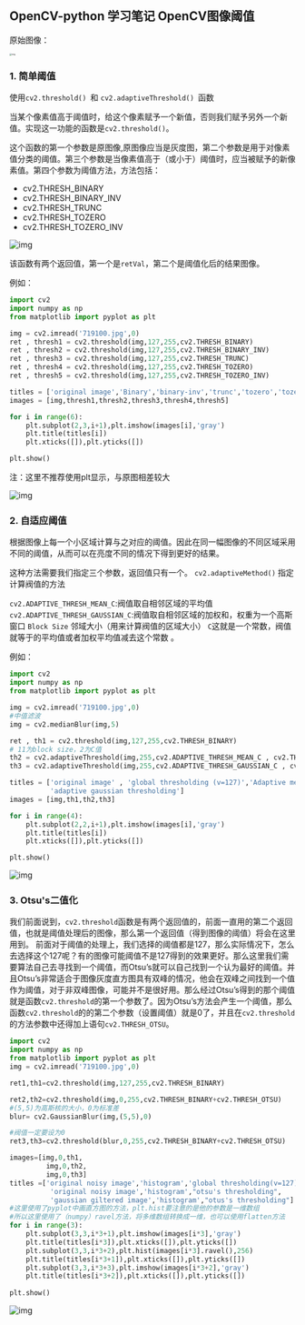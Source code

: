## OpenCV-python 学习笔记 OpenCV图像阈值

原始图像：

<img src="https://box.kancloud.cn/50977f0eb9c1e9425a304080537944b8_5760x3840.jpg" alt="img" style="zoom: 25%;" />

  ### 1. 简单阈值

 使用`cv2.threshold() `和 `cv2.adaptiveThreshold() `函数

当某个像素值高于阈值时，给这个像素赋予一个新值，否则我们赋予另外一个新值。实现这一功能的函数是`cv2.threshold()`。

这个函数的第一个参数是原图像,原图像应当是灰度图，第二个参数是用于对像素值分类的阈值。第三个参数是当像素值高于（或小于）阈值时，应当被赋予的新像素值。第四个参数为阈值方法，方法包括：

+ cv2.THRESH_BINARY
+ cv2.THRESH_BINARY_INV
+ cv2.THRESH_TRUNC
+ cv2.THRESH_TOZERO
+ cv2.THRESH_TOZERO_INV 

![img](https://box.kancloud.cn/1530bd8cdabe57ed70ae4c6188e65b67_1005x852.jpg)

该函数有两个返回值，第一个是`retVal`，第二个是阈值化后的结果图像。

例如：

```python
import cv2
import numpy as np
from matplotlib import pyplot as plt

img = cv2.imread('719100.jpg',0)
ret , thresh1 = cv2.threshold(img,127,255,cv2.THRESH_BINARY)
ret , thresh2 = cv2.threshold(img,127,255,cv2.THRESH_BINARY_INV)
ret , thresh3 = cv2.threshold(img,127,255,cv2.THRESH_TRUNC)
ret , thresh4 = cv2.threshold(img,127,255,cv2.THRESH_TOZERO)
ret , thresh5 = cv2.threshold(img,127,255,cv2.THRESH_TOZERO_INV)

titles = ['original image','Binary','binary-inv','trunc','tozero','tozero-inv']
images = [img,thresh1,thresh2,thresh3,thresh4,thresh5]

for i in range(6):
    plt.subplot(2,3,i+1),plt.imshow(images[i],'gray')
    plt.title(titles[i])
    plt.xticks([]),plt.yticks([])

plt.show()
```

注：这里不推荐使用plt显示，与原图相差较大

![img](https://box.kancloud.cn/f18a5eb81a8e516c6adf61fddd391649_1715x1224.jpg)

### 2. 自适应阈值

根据图像上每一个小区域计算与之对应的阈值。因此在同一幅图像的不同区域采用不同的阈值，从而可以在亮度不同的情况下得到更好的结果。

 这种方法需要我们指定三个参数，返回值只有一个。
`cv2.adaptiveMethod()` 指定计算阀值的方法

`cv2.ADAPTIVE_THRESH_MEAN_C`:阀值取自相邻区域的平均值
`cv2.ADAPTIVE_THRESH_GAUSSIAN_C`:阀值取自相邻区域的加权和，权重为一个高斯窗口
`Block Size` 邻域大小（用来计算阀值的区域大小）
`C`这就是一个常数，阀值就等于的平均值或者加权平均值减去这个常数 。

例如：

```python
import cv2
import numpy as np
from matplotlib import pyplot as plt

img = cv2.imread('719100.jpg',0)
#中值滤波
img = cv2.medianBlur(img,5)

ret , th1 = cv2.threshold(img,127,255,cv2.THRESH_BINARY)
# 11为block size，2为C值
th2 = cv2.adaptiveThreshold(img,255,cv2.ADAPTIVE_THRESH_MEAN_C , cv2.THRESH_BINARY,11,2 )
th3 = cv2.adaptiveThreshold(img,255,cv2.ADAPTIVE_THRESH_GAUSSIAN_C , cv2.THRESH_BINARY,11,2)

titles = ['original image' , 'global thresholding (v=127)','Adaptive mean thresholding',
          'adaptive gaussian thresholding']
images = [img,th1,th2,th3]

for i in range(4):
    plt.subplot(2,2,i+1),plt.imshow(images[i],'gray')
    plt.title(titles[i])
    plt.xticks([]),plt.yticks([])

plt.show()
```

![img](https://box.kancloud.cn/5a626ea9255e6279c83d1a68d1604e18_1340x1084.jpg)

### 3. Otsu's二值化

 我们前面说到，`cv2.threshold`函数是有两个返回值的，前面一直用的第二个返回值，也就是阈值处理后的图像，那么第一个返回值（得到图像的阈值）将会在这里用到。
前面对于阈值的处理上，我们选择的阈值都是127，那么实际情况下，怎么去选择这个127呢？有的图像可能阈值不是127得到的效果更好。那么这里我们需要算法自己去寻找到一个阈值，而Otsu’s就可以自己找到一个认为最好的阈值。并且Otsu’s非常适合于图像灰度直方图具有双峰的情况，他会在双峰之间找到一个值作为阈值，对于非双峰图像，可能并不是很好用。那么经过Otsu’s得到的那个阈值就是函数`cv2.threshold`的第一个参数了。因为Otsu’s方法会产生一个阈值，那么函数`cv2.threshold`的的第二个参数（设置阈值）就是0了，并且在`cv2.threshold`的方法参数中还得加上语句`cv2.THRESH_OTSU`。 

```python
import cv2
import numpy as np
from matplotlib import pyplot as plt
img = cv2.imread('719100.jpg',0)

ret1,th1=cv2.threshold(img,127,255,cv2.THRESH_BINARY)

ret2,th2=cv2.threshold(img,0,255,cv2.THRESH_BINARY+cv2.THRESH_OTSU)
#(5,5)为高斯核的大小，0为标准差
blur= cv2.GaussianBlur(img,(5,5),0)

#阀值一定要设为0
ret3,th3=cv2.threshold(blur,0,255,cv2.THRESH_BINARY+cv2.THRESH_OTSU)

images=[img,0,th1,
         img,0,th2,
         img,0,th3]
titles =['original noisy image','histogram','global thresholding(v=127)',
          'original noisy image','histogram',"otsu's thresholding",
          'gaussian giltered image','histogram',"otus's thresholding"]
#这里使用了pyplot中画直方图的方法，plt.hist要注意的是他的参数是一维数组
#所以这里使用了（numpy）ravel方法，将多维数组转换成一维，也可以使用flatten方法
for i in range(3):
    plt.subplot(3,3,i*3+1),plt.imshow(images[i*3],'gray')
    plt.title(titles[i*3]),plt.xticks([]),plt.yticks([])
    plt.subplot(3,3,i*3+2),plt.hist(images[i*3].ravel(),256)
    plt.title(titles[i*3+1]),plt.xticks([]),plt.yticks([])
    plt.subplot(3,3,i*3+3),plt.imshow(images[i*3+2],'gray')
    plt.title(titles[i*3+2]),plt.xticks([]),plt.yticks([])
    
plt.show()
```

![img](https://box.kancloud.cn/6a4e3c6d7924966210fb4aee6cf0749a_1904x1219.jpg)
